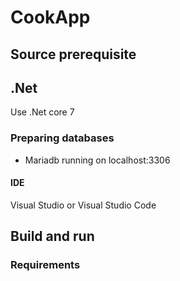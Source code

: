 # CookApp
## Source prerequisite
## .Net
Use .Net core 7
### Preparing databases
* Mariadb running on localhost:3306
#### IDE
Visual Studio or Visual Studio Code
## Build and run

### Requirements
